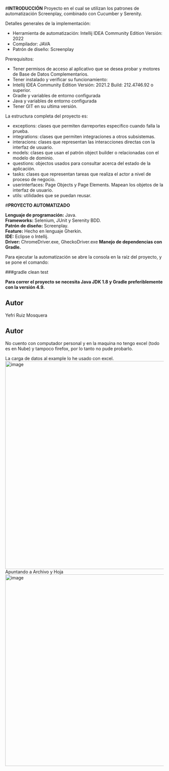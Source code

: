 #**INTRODUCCIÓN**
Proyecto en el cual se utilizan los patrones de automatización Screenplay, combinado con Cucumber y Serenity.


Detalles generales de la implementación:

+ Herramienta de automatización: Intellij IDEA Community Edition Versión: 2022
+ Compilador:  JAVA
+ Patrón de diseño:  Screenplay


Prerequisitos:

+ Tener permisos de acceso al aplicativo que se desea probar y motores de Base de Datos Complementarios.
+ Tener instalado y verificar su funcionamiento:
+ Intellij IDEA Community Edition Versión: 2021.2 Build: 212.4746.92 o superior.
+ Gradle y variables de entorno configurada
+ Java  y variables de entorno configurada 
+ Tener GIT en su ultima versión.



La estructura completa del proyecto es:

+ exceptions: clases que permiten darreportes especifico cuando falla la prueba.
+ integrations: clases que permiten integraciones a otros subsistemas. 
+ interacions: clases que representan las interacciones directas con la interfaz de usuario.
+ models: clases que usan el patrón object builder o relacionadas con el modelo de dominio.
+ questions: objectos usados para consultar acerca del estado de la aplicación.
+ tasks: clases que representan tareas que realiza el actor a nivel de proceso de negocio.
+ userinterfaces: Page Objects y Page Elements. Mapean los objetos de la interfaz de usuario.
+ utils: utilidades que se puedan reusar.


#**PROYECTO AUTOMATIZADO**

**Lenguaje de programación:** Java.  
**Frameworks:** Selenium, JUnit y Serenity BDD.  
**Patrón de diseño:** Screenplay.  
**Feature:** Hecho en lenguaje Gherkin.  
**IDE:** Eclipse o Intellij.  
**Driver:** ChromeDriver.exe, GheckoDriver.exe 
**Manejo de dependencias con Gradle.**


Para ejecutar la automatización se abre la consola en la raíz del proyecto, y se pone el comando:

###gradle clean test

**Para correr el proyecto se necesita Java JDK 1.8 y Gradle preferiblemente con la versión 4.9.**


## Autor ##
Yefri Ruiz Mosquera

## Autor ##
No cuento con computador personal y en la maquina no tengo excel (todo es en Nube) y tampoco firefox, por lo tanto no pude probarlo.

La carga de datos al example lo he usado con excel.
<img width="660" alt="image" src="https://user-images.githubusercontent.com/80863171/203208645-71faaa8e-8aa4-45a4-856b-13e46197512d.png">
Apuntando a Archivo y Hoja
<img width="608" alt="image" src="https://user-images.githubusercontent.com/80863171/203208811-0cfa77e9-e177-413b-9b41-cd64a558ce2a.png">


